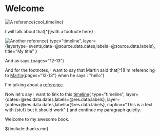 # Welcome

![A reference](@temporal_data){cool_timeline}


I will talk about that[^]{with a footnote here} :

![Another reference](@temporal_data){
    type="timeline",
    layer={layertype=events,data=@source.data.dates,labels=@source.data.labels},
    title="My title"
}


And as says [](@martin_change_2002){pages="12-13"}

And for the footnotes, I want to say that Martin said that[^]{I'm referencing to [Martin](@martin_change_2002){pages="12-13"} when he says : "hello"}

I'm talking about a [reference](@martin_change_2002).

Now let's say I want to link to this [timeline](@temporal_data){
    type="timeline",
    layer={dates=@res.data.dates,labels=@res.data.labels},
    layer={dates=@res.data.dates,labels=@res.data.labels},
    caption="This is a text with {stuf} but it should work"
} and continue my paragraph quietly.

Welcome to my awesome book.

${include:thanks.md}
